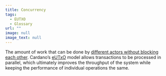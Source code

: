 ```yaml
---
title: Concurrency
tags:
  - EUTXO
  - Glossary
url: ""
image: null
image_text: null
---
```


The amount of work that can be done by [different actors without blocking each other](https://www.essentialcardano.io/article/concurrency-and-all-that-cardano-smart-contracts-and-the-eutxo-model). Cardano’s [eUTxO](https://www.essentialcardano.io/glossary/eutxo) model allows transactions to be processed in parallel, which ultimately improves the throughput of the system while keeping the performance of individual operations the same.
